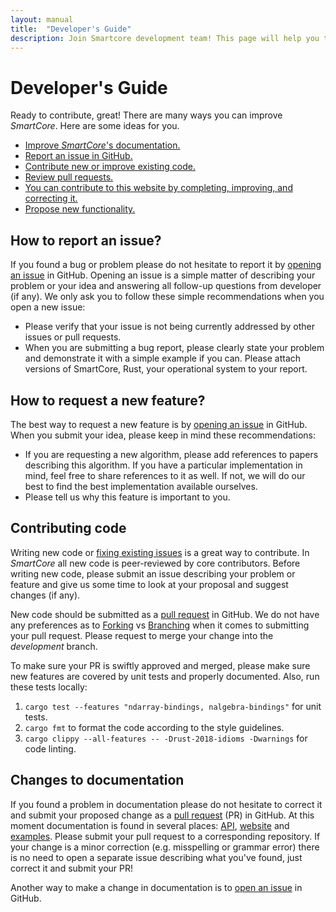 ```yaml
---
layout: manual
title:  "Developer's Guide"
description: Join Smartcore development team! This page will help you to get started if you are considering contributing to the project. 
---
```


# Developer's Guide

Ready to contribute, great! There are many ways you can improve *SmartCore*. Here are some ideas for you.

* [Improve *SmartCore*'s documentation.](#changes-to-documentation)
* [Report an issue in GitHub.](#how-to-report-an-issue)
* [Contribute new or improve existing code.](#contributing-code)
* [Review pull requests.](https://github.com/smartcorelib/smartcore/pulls)
* [You can contribute to this website by completing, improving, and correcting it.](#changes-to-documentation)
* [Propose new functionality.](#how-to-request-new-feature)

## How to report an issue?

If you found a bug or problem please do not hesitate to report it by [opening an issue](https://github.com/smartcorelib/smartcore/issues) in GitHub. Opening an issue is a simple matter of describing your problem or your idea and answering all follow-up questions from developer (if any). We only ask you to follow these simple recommendations when you open a new issue:

* Please verify that your issue is not being currently addressed by other issues or pull requests.
* When you are submitting a bug report, please clearly state your problem and demonstrate it with a simple example if you can. Please attach versions of SmartCore, Rust, your operational system to your report.

## How to request a new feature?

The best way to request a new feature is by [opening an issue](https://github.com/smartcorelib/smartcore/issues) in GitHub. When you submit your idea, please keep in mind these recommendations:

* If you are requesting a new algorithm, please add references to papers describing this algorithm. If you have a particular implementation in mind, feel free to share references to it as well. If not, we will do our best to find the best implementation available ourselves.
* Please tell us why this feature is important to you.

## Contributing code

Writing new code or [fixing existing issues](https://github.com/smartcorelib/smartcore/issues) is a great way to contribute. In *SmartCore* all new code is peer-reviewed by core contributors. Before writing new code, please submit an issue describing your problem or feature and give us some time to look at your proposal and suggest changes (if any). 

New code should be submitted as a [pull request](https://github.com/smartcorelib/smartcore/pulls) in GitHub. We do not have any preferences as to [Forking](https://docs.github.com/en/github/collaborating-with-issues-and-pull-requests/creating-a-pull-request-from-a-fork) vs [Branching](https://docs.github.com/en/github/collaborating-with-issues-and-pull-requests/creating-a-pull-request) when it comes to submitting your pull request. Please request to merge your change into the *development* branch.

To make sure your PR is swiftly approved and merged, please make sure new features are covered by unit tests and properly documented. Also, run these tests locally:

1. `cargo test --features "ndarray-bindings, nalgebra-bindings"` for unit tests.
2. `cargo fmt` to format the code according to the style guidelines.
3. `cargo clippy --all-features -- -Drust-2018-idioms -Dwarnings` for code linting.

## Changes to documentation

If you found a problem in documentation please do not hesitate to correct it and submit your proposed change as a [pull request](https://github.com/smartcorelib/smartcore/pulls) (PR) in GitHub. At this moment documentation is found in several places: [API](https://github.com/smartcorelib/smartcore), [website](https://github.com/smartcorelib/smartcorelib.org) and [examples](https://github.com/smartcorelib/smartcore-examples). Please submit your pull request to a corresponding repository. If your change is a minor correction (e.g. misspelling or grammar error) there is no need to open a separate issue describing what you've found, just correct it and submit your PR!

Another way to make a change in documentation is to [open an issue](https://github.com/smartcorelib/smartcore/issues) in GitHub.
